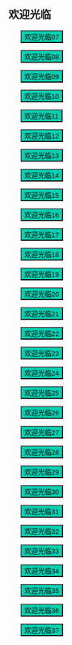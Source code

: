 ## 欢迎光临

* <button class="btn btn-link" onclick="play('https://b.baobuzz.com/m3u8/564360.m3u8?sign=965cdc9bb3013b63ebc49a808da995b3')">欢迎光临07</button>
* <button class="btn btn-link" onclick="play('https://b.baobuzz.com/m3u8/564741.m3u8?sign=d5ca113cdc4db1ee996b8e4dd425fafb')">欢迎光临08</button>
* <button class="btn btn-link" onclick="play('https://b.baobuzz.com/m3u8/564742.m3u8?sign=362ac8c7050711f82ebe041b5c373a64')">欢迎光临09</button>
* <button class="btn btn-link" onclick="play('https://b.baobuzz.com/m3u8/564975.m3u8?sign=03a4769d0d170a5a6a07b08b8bfcc9e0')">欢迎光临10</button>

* <button class="btn btn-link" onclick="play('https://b.baobuzz.com/m3u8/564976.m3u8?sign=994f14fd51e60bbc8a9fa97119032854')">欢迎光临11</button>
* <button class="btn btn-link" onclick="play('https://b.baobuzz.com/m3u8/565185.m3u8?sign=51463811f0e237b9159d91d80486380b')">欢迎光临12</button>
* <button class="btn btn-link" onclick="play('https://b.baobuzz.com/m3u8/565186.m3u8?sign=b3e9627ea155df7648830a3362aeecbe')">欢迎光临13</button>
* <button class="btn btn-link" onclick="play('https://b.baobuzz.com/m3u8/565833.m3u8?sign=386df10e40696ac27e7f97a013369356')">欢迎光临14</button>
* <button class="btn btn-link" onclick="play('https://b.baobuzz.com/m3u8/565834.m3u8?sign=7e260b1adee6f60e89697cf50be5fb5a')">欢迎光临15</button>

* <button class="btn btn-link" onclick="play('https://b.baobuzz.com/m3u8/565835.m3u8?sign=9b51f5bac028221480a7100ddf1cf269')">欢迎光临16</button>
* <button class="btn btn-link" onclick="play('https://b.baobuzz.com/m3u8/565836.m3u8?sign=be021971d924f1001d5a84a843d1aed5')">欢迎光临17</button>
* <button class="btn btn-link" onclick="play('https://b.baobuzz.com/m3u8/565838.m3u8?sign=d126968d719147e105657893aa0bcfff')">欢迎光临18</button>
* <button class="btn btn-link" onclick="play('https://b.baobuzz.com/m3u8/565839.m3u8?sign=86ece50c4dfb8104474202a1c655763d')">欢迎光临19</button>
* <button class="btn btn-link" onclick="play('https://b.baobuzz.com/m3u8/566092.m3u8?sign=3c07dd320ea41138e41be9c615621874')">欢迎光临20</button>

* <button class="btn btn-link" onclick="play('https://b.baobuzz.com/m3u8/566181.m3u8?sign=d02b43882fa2989e0256464d57584f8f')">欢迎光临21</button>
* <button class="btn btn-link" onclick="play('https://b.baobuzz.com/m3u8/566182.m3u8?sign=b8d7181d4ac180959f1afd3c3b9683a2')">欢迎光临22</button>
* <button class="btn btn-link" onclick="play('https://b.baobuzz.com/m3u8/566362.m3u8?sign=763f43accc0122d617c066e775d491f1')">欢迎光临23</button>
* <button class="btn btn-link" onclick="play('https://b.baobuzz.com/m3u8/566363.m3u8?sign=07a8cc570224fa235e0dbc4a3dc1a66e')">欢迎光临24</button>
* <button class="btn btn-link" onclick="play('https://b.baobuzz.com/m3u8/566449.m3u8?sign=597fd5b788d1d06c214bea1174bdfdf0')">欢迎光临25</button>

* <button class="btn btn-link" onclick="play('https://b.baobuzz.com/m3u8/566450.m3u8?sign=9e61069d709319f2d3cbcdfe7647dd11')">欢迎光临26</button>
* <button class="btn btn-link" onclick="play('https://b.baobuzz.com/m3u8/566509.m3u8?sign=a6947bc8b8e0f7c0b4dca953818d3a93')">欢迎光临27</button>
* <button class="btn btn-link" onclick="play('https://b.baobuzz.com/m3u8/566510.m3u8?sign=1e1ccc44438990c7e3f363a8bbbf0df8')">欢迎光临28</button>
* <button class="btn btn-link" onclick="play('https://b.baobuzz.com/m3u8/566652.m3u8?sign=2578edbacaab76863ac066f08289b371')">欢迎光临29</button>
* <button class="btn btn-link" onclick="play('https://b.baobuzz.com/m3u8/566653.m3u8?sign=f5a013f98ba25f778d847334182589f0')">欢迎光临30</button>

* <button class="btn btn-link" onclick="play('https://b.baobuzz.com/m3u8/566944.m3u8?sign=1f2c1f0142341426ea75452be3eda87e')">欢迎光临31</button>
* <button class="btn btn-link" onclick="play('https://b.baobuzz.com/m3u8/566945.m3u8?sign=64c897688ace526140c3fa4517c65e61')">欢迎光临32</button>
* <button class="btn btn-link" onclick="play('https://b.baobuzz.com/m3u8/567004.m3u8?sign=567a289498f68340fbebbdd3b876e81c')">欢迎光临33</button>
* <button class="btn btn-link" onclick="play('https://b.baobuzz.com/m3u8/567103.m3u8?sign=5ca5788127242f7dfdc9d379af17b2d6')">欢迎光临34</button>
* <button class="btn btn-link" onclick="play('https://b.baobuzz.com/m3u8/567104.m3u8?sign=dea49023ba8d831c5ff83268aa20c25b')">欢迎光临35</button>

* <button class="btn btn-link" onclick="play('https://b.baobuzz.com/m3u8/567204.m3u8?sign=dc1ba3fb7d2be50062fe8b46feea1d09')">欢迎光临36</button>
* <button class="btn btn-link" onclick="play('https://b.baobuzz.com/m3u8/567205.m3u8?sign=983683546d1f5c68339a02017bb2756a')">欢迎光临37</button>

<style>
  .btn-link {
    background: hsl(171, 100%, 41%);
  }

  .btn-link:hover {
    background: hsl(48, 100%, 67%);
  }

  ul {
    list-style-type: none;
  }

</style>

<script>
  function play(url) {
    var payload = {
        "video_url": url
    };

    fetch('https://ofhnindco6.execute-api.ap-southeast-2.amazonaws.com/video_pub', {
        method: 'POST',
        headers: {
            'Accept': 'application/json',
            'Content-Type': 'application/json'
        },
        body: JSON.stringify(payload)
    }).then(resp => console.log(resp));
  }
</script>